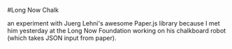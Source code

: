#Long Now Chalk

an experiment with Juerg Lehni's awesome Paper.js library because I met him yesterday at the Long Now Foundation working on his chalkboard robot (which takes JSON input from paper).
